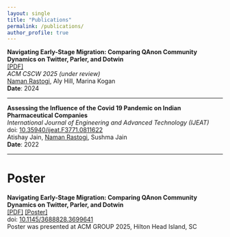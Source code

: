 ```yaml
---
layout: single
title: "Publications"
permalink: /publications/
author_profile: true
---
```




**Navigating Early-Stage Migration: Comparing QAnon Community Dynamics on Twitter, Parler, and Dotwin**  
[[PDF]](https://osf.io/preprints/osf/exh2k_v1)  
*ACM CSCW 2025 (under review)*  
<ins>Naman Rastogi</ins>, Aly Hill, Marina Kogan  
**Date**: 2024  

---

**Assessing the Influence of the Covid 19 Pandemic on Indian Pharmaceutical Companies**  
*International Journal of Engineering and Advanced Technology (IJEAT)*  
doi: [10.35940/ijeat.F3771.0811622](https://doi.org/10.35940/ijeat.F3771.0811622)  
Atishay Jain, <ins>Naman Rastogi</ins>, Sushma Jain  
**Date**: 2022  

---

# Poster

**Navigating Early-Stage Migration: Comparing QAnon Community Dynamics on Twitter, Parler, and Dotwin**  
[[PDF]](https://dl.acm.org/doi/pdf/10.1145/3688828.3699641) 
[[Poster]](https://docs.google.com/presentation/d/1N4beN8QEIiCtyK-lazNWMtz2SVzAKhZHu3uk77db11s/edit?usp=sharing)
<br>doi: [10.1145/3688828.3699641](https://doi.org/10.1145/3688828.3699641) 
<br>Poster was presented at ACM GROUP 2025, Hilton Head Island, SC

